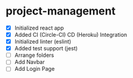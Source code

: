 # project-management

- [X] Initialized react app
- [X] Added CI (Circle-CI) CD (Heroku) Integration
- [X] Initialized linter (eslint)
- [X] Added test support (jest)
- [ ] Arrange folders
- [ ] Add Navbar
- [ ] Add Login Page
